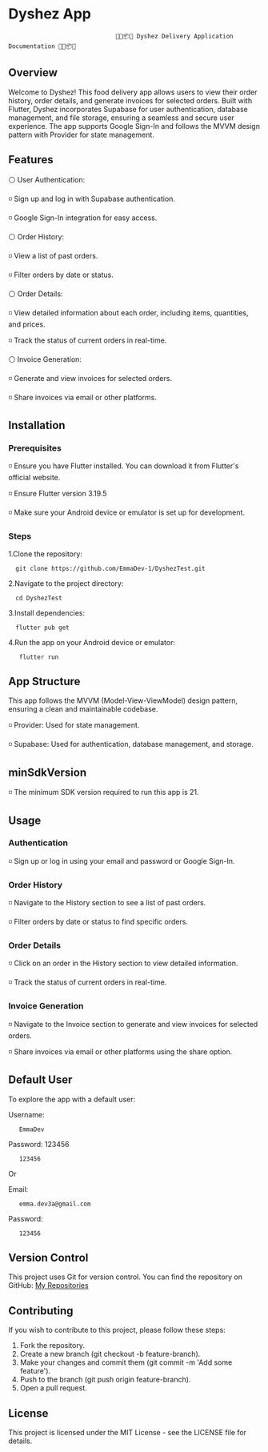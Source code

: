 # Dyshez App

                                  📱🍔📦🍕 Dyshez Delivery Application Documentation 📱🍔📦🍕

## Overview

Welcome to Dyshez! This food delivery app allows users to view their order history, order details, and generate invoices for selected orders. 
Built with Flutter, Dyshez incorporates Supabase for user authentication, database management, and file storage, ensuring a seamless and secure user experience. 
The app supports Google Sign-In and follows the MVVM design pattern with Provider for state management.

## Features

⚪ User Authentication:

◽ Sign up and log in with Supabase authentication.

◽ Google Sign-In integration for easy access.

⚪ Order History:

◽ View a list of past orders.

◽ Filter orders by date or status.

⚪ Order Details:

◽ View detailed information about each order, including items, quantities, and prices.

◽ Track the status of current orders in real-time.

⚪ Invoice Generation:

◽ Generate and view invoices for selected orders.

◽ Share invoices via email or other platforms.

## Installation

### Prerequisites

◽ Ensure you have Flutter installed. You can download it from Flutter's official website.

◽ Ensure Flutter version 3.19.5

◽ Make sure your Android device or emulator is set up for development.

### Steps

1.Clone the repository:
 
      git clone https://github.com/EmmaDev-1/DyshezTest.git
   
2.Navigate to the project directory:

      cd DyshezTest

3.Install dependencies:

      flutter pub get

4.Run the app on your Android device or emulator:

       flutter run

## App Structure

This app follows the MVVM (Model-View-ViewModel) design pattern, ensuring a clean and maintainable codebase.

◽ Provider: Used for state management.

◽ Supabase: Used for authentication, database management, and storage.

## minSdkVersion

◽ The minimum SDK version required to run this app is 21.

## Usage

### Authentication

◽ Sign up or log in using your email and password or Google Sign-In.

### Order History

◽ Navigate to the History section to see a list of past orders.

◽ Filter orders by date or status to find specific orders.

### Order Details

◽ Click on an order in the History section to view detailed information.

◽ Track the status of current orders in real-time.

### Invoice Generation

◽ Navigate to the Invoice section to generate and view invoices for selected orders.

◽ Share invoices via email or other platforms using the share option.

## Default User

To explore the app with a default user:

Username:

       EmmaDev
Password: 123456

       123456
Or

Email:

       emma.dev3a@gmail.com
Password:

       123456

## Version Control

This project uses Git for version control. You can find the repository on GitHub: [My Repositories](https://github.com/EmmaDev-1?tab=repositories)

## Contributing

If you wish to contribute to this project, please follow these steps:

1. Fork the repository.
2. Create a new branch (git checkout -b feature-branch).
3. Make your changes and commit them (git commit -m 'Add some feature').
4. Push to the branch (git push origin feature-branch).
5. Open a pull request.

## License

This project is licensed under the MIT License - see the LICENSE file for details.
